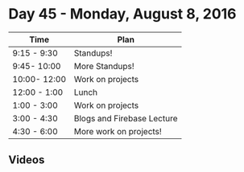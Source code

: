 # Day 45  - Monday, August 8, 2016


Time       | Plan     |
----------------|-------
9:15 - 9:30  | Standups!
9:45- 10:00  | More Standups!
10:00- 12:00 | Work on projects
12:00 - 1:00 | Lunch
1:00 - 3:00  | Work on projects
3:00 - 4:30  | Blogs and Firebase Lecture
4:30 - 6:00  | More work on projects!

## Videos

